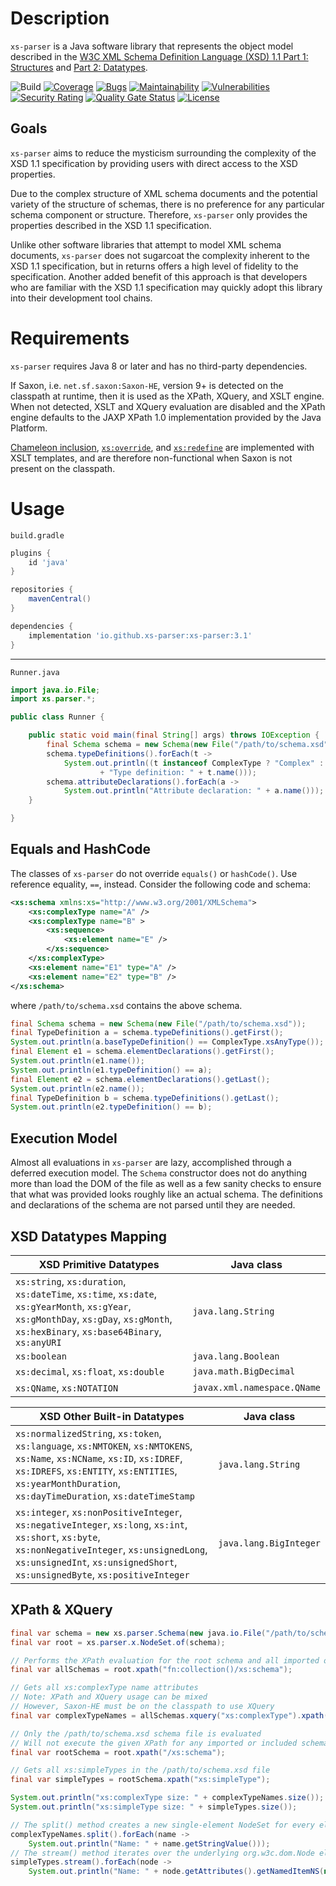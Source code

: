 # Description

`xs-parser` is a Java software library that represents the object model described in the [W3C XML Schema Definition Language (XSD) 1.1 Part 1: Structures](https://www.w3.org/TR/xmlschema11-1/) and [Part 2: Datatypes](https://www.w3.org/TR/xmlschema11-2/).

![Build](https://github.com/xs-parser/xs-parser/workflows/Build/badge.svg)
[![Coverage](https://sonarcloud.io/api/project_badges/measure?project=xs-parser_xs-parser&metric=coverage)](https://sonarcloud.io/dashboard?id=xs-parser_xs-parser)
[![Bugs](https://sonarcloud.io/api/project_badges/measure?project=xs-parser_xs-parser&metric=bugs)](https://sonarcloud.io/dashboard?id=xs-parser_xs-parser)
[![Maintainability](https://sonarcloud.io/api/project_badges/measure?project=xs-parser_xs-parser&metric=sqale_rating)](https://sonarcloud.io/dashboard?id=xs-parser_xs-parser)
[![Vulnerabilities](https://sonarcloud.io/api/project_badges/measure?project=xs-parser_xs-parser&metric=vulnerabilities)](https://sonarcloud.io/dashboard?id=xs-parser_xs-parser)
[![Security Rating](https://sonarcloud.io/api/project_badges/measure?project=xs-parser_xs-parser&metric=security_rating)](https://sonarcloud.io/dashboard?id=xs-parser_xs-parser)
[![Quality Gate Status](https://sonarcloud.io/api/project_badges/measure?project=xs-parser_xs-parser&metric=alert_status)](https://sonarcloud.io/dashboard?id=xs-parser_xs-parser)
[![License](https://img.shields.io/github/license/xs-parser/xs-parser?label=License&logo=github)](https://github.com/xs-parser/xs-parser/blob/main/LICENSE.md)

## Goals

`xs-parser` aims to reduce the mysticism surrounding the complexity of the XSD 1.1 specification by providing users with direct access to the XSD properties.

Due to the complex structure of XML schema documents and the potential variety of the structure of schemas, there is no preference for any particular schema component or structure. Therefore, `xs-parser` only provides the properties described in the XSD 1.1 specification.

Unlike other software libraries that attempt to model XML schema documents, `xs-parser` does not sugarcoat the complexity inherent to the XSD 1.1 specification, but in returns offers a high level of fidelity to the specification. Another added benefit of this approach is that developers who are familiar with the XSD 1.1 specification may quickly adopt this library into their development tool chains.

# Requirements

`xs-parser` requires Java 8 or later and has no third-party dependencies.

If Saxon, i.e. `net.sf.saxon:Saxon-HE`, version 9+ is detected on the classpath at runtime, then it is used as the XPath, XQuery, and XSLT engine.
When not detected, XSLT and XQuery evaluation are disabled and the XPath engine defaults to the JAXP XPath 1.0 implementation provided by the Java Platform.

[Chameleon inclusion](https://www.w3.org/TR/xmlschema11-1/#chameleon-xslt), [`xs:override`](https://www.w3.org/TR/xmlschema11-1/#override-xslt), and [`xs:redefine`](https://www.w3.org/TR/xmlschema11-1/#modify-schema) are implemented with XSLT templates, and are therefore non-functional when Saxon is not present on the classpath.

# Usage

`build.gradle`

```groovy
plugins {
	id 'java'
}

repositories {
	mavenCentral()
}

dependencies {
	implementation 'io.github.xs-parser:xs-parser:3.1'
}
```

-----

`Runner.java`

```java
import java.io.File;
import xs.parser.*;

public class Runner {

	public static void main(final String[] args) throws IOException {
		final Schema schema = new Schema(new File("/path/to/schema.xsd"));
		schema.typeDefinitions().forEach(t ->
			System.out.println((t instanceof ComplexType ? "Complex" : "Simple")
					+ "Type definition: " + t.name()));
		schema.attributeDeclarations().forEach(a ->
			System.out.println("Attribute declaration: " + a.name()));
	}

}
```

## Equals and HashCode

The classes of `xs-parser` do not override `equals()` or `hashCode()`. Use reference equality, `==`, instead. Consider the following code and schema:

```xml
<xs:schema xmlns:xs="http://www.w3.org/2001/XMLSchema">
	<xs:complexType name="A" />
	<xs:complexType name="B" >
		<xs:sequence>
			<xs:element name="E" />
		</xs:sequence>
	</xs:complexType>
	<xs:element name="E1" type="A" />
	<xs:element name="E2" type="B" />
</xs:schema>
```

where `/path/to/schema.xsd` contains the above schema.

```java
final Schema schema = new Schema(new File("/path/to/schema.xsd"));
final TypeDefinition a = schema.typeDefinitions().getFirst();
System.out.println(a.baseTypeDefinition() == ComplexType.xsAnyType()); // Prints: true
final Element e1 = schema.elementDeclarations().getFirst();
System.out.println(e1.name());                                         // Prints: E1
System.out.println(e1.typeDefinition() == a);                          // Prints: true
final Element e2 = schema.elementDeclarations().getLast();
System.out.println(e2.name());                                         // Prints: E2
final TypeDefinition b = schema.typeDefinitions().getLast();
System.out.println(e2.typeDefinition() == b);                          // Prints: true
```

## Execution Model

Almost all evaluations in `xs-parser` are lazy, accomplished through a deferred execution model. The `Schema` constructor does not do anything more than load the DOM of the file as well as a few sanity checks to ensure that what was provided looks roughly like an actual schema. The definitions and declarations of the schema are not parsed until they are needed.

## XSD Datatypes Mapping

XSD Primitive Datatypes | Java class
-- | --
`xs:string`, `xs:duration`, `xs:dateTime`, `xs:time`, `xs:date`, `xs:gYearMonth`, `xs:gYear`, `xs:gMonthDay`, `xs:gDay`, `xs:gMonth`, `xs:hexBinary`, `xs:base64Binary`, `xs:anyURI` | `java.lang.String`
`xs:boolean` | `java.lang.Boolean`
`xs:decimal`, `xs:float`, `xs:double` | `java.math.BigDecimal`
`xs:QName`, `xs:NOTATION` | `javax.xml.namespace.QName`

XSD Other Built-in Datatypes | Java class
-- | --
`xs:normalizedString`, `xs:token`, `xs:language`, `xs:NMTOKEN`, `xs:NMTOKENS`, `xs:Name`, `xs:NCName`, `xs:ID`, `xs:IDREF`, `xs:IDREFS`, `xs:ENTITY`, `xs:ENTITIES`, `xs:yearMonthDuration`, `xs:dayTimeDuration`, `xs:dateTimeStamp` | `java.lang.String`
`xs:integer`, `xs:nonPositiveInteger`, `xs:negativeInteger`, `xs:long`, `xs:int`, `xs:short`, `xs:byte`, `xs:nonNegativeInteger`, `xs:unsignedLong`, `xs:unsignedInt`, `xs:unsignedShort`, `xs:unsignedByte`, `xs:positiveInteger` | `java.lang.BigInteger`

## XPath & XQuery

```java
final var schema = new xs.parser.Schema(new java.io.File("/path/to/schema.xsd"));
final var root = xs.parser.x.NodeSet.of(schema);

// Performs the XPath evaluation for the root schema and all imported or included schemas
final var allSchemas = root.xpath("fn:collection()/xs:schema");

// Gets all xs:complexType name attributes
// Note: XPath and XQuery usage can be mixed
// However, Saxon-HE must be on the classpath to use XQuery
final var complexTypeNames = allSchemas.xquery("xs:complexType").xpath("@name");

// Only the /path/to/schema.xsd schema file is evaluated
// Will not execute the given XPath for any imported or included schemas
final var rootSchema = root.xpath("/xs:schema");

// Gets all xs:simpleTypes in the /path/to/schema.xsd file
final var simpleTypes = rootSchema.xpath("xs:simpleType");

System.out.println("xs:complexType size: " + complexTypeNames.size());
System.out.println("xs:simpleType size: " + simpleTypes.size());

// The split() method creates a new single-element NodeSet for every element
complexTypeNames.split().forEach(name ->
	System.out.println("Name: " + name.getStringValue()));
// The stream() method iterates over the underlying org.w3c.dom.Node elements
simpleTypes.stream().forEach(node ->
	System.out.println("Name: " + node.getAttributes().getNamedItemNS(null, "name")));
```
